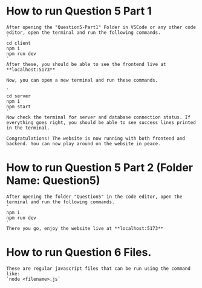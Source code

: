 # How to run Question 5 Part 1
    After opening the "Question5-Part1" Folder in VSCode or any other code editor, open the terminal and run the following commands.
    `
    cd client
    npm i
    npm run dev
    `
    After these, you should be able to see the frontend live at **localhost:5173**

    Now, you can open a new terminal and run these commands.

    `
    cd server
    npm i
    npm start
    `
    Now check the terminal for server and database connection status. If everything goes right, you should be able to see success lines printed in the terminal.

    Congratulations! The website is now running with both frontend and backend. You can now play around on the website in peace.

# How to run Question 5 Part 2 (Folder Name: Question5)
    After opening the folder "Question5" in the code editor, open the terminal and run the following commands.
    `
    npm i
    npm run dev
    `
    There you go, enjoy the website live at **localhost:5173**

# How to run Question 6 Files.
    These are regular javascript files that can be run using the command like:
    `node <filename>.js`
